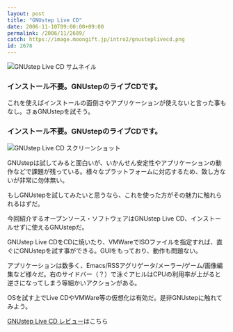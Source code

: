 ```yaml
---
layout: post
title: "GNUstep Live CD"
date: 2006-11-10T09:00:00+09:00
permalink: /2006/11/2689/
catch: https://image.moongift.jp/intro2/gnusteplivecd.png
id: 2678
---
```

 ![GNUstep Live CD サムネイル](https://image.moongift.jp/intro2/gnusteplivecd.t.png "GNUstep Live CD サムネイル")
  

### インストール不要。GNUstepのライブCDです。
  
これを使えばインストールの面倒さやアプリケーションが使えないと言った事もなし。さぁGNUstepを試そう。  
<!--more-->  

### インストール不要。GNUstepのライブCDです。
  

![GNUstep Live CD スクリーンショット](https://image.moongift.jp/intro2/gnusteplivecd.png "GNUstep Live CD スクリーンショット")

  

GNUstepは試してみると面白いが、いかんせん安定性やアプリケーションの動作などで課題が残っている。様々なプラットフォームに対応するため、致し方ないが非常に勿体無い。

  

もしGNUstepを試してみたいと思うなら、これを使った方がその魅力に触れられるはずだ。

  

今回紹介するオープンソース・ソフトウェアはGNUstep Live CD、インストールせずに使えるGNUstepだ。

  

GNUstep Live CDをCDに焼いたり、VMWareでISOファイルを指定すれば、直ぐにGNUstepを試す事ができる。GUIをもっており、動作も問題ない。

  

アプリケーションは数多く、Emacs/RSSアグリゲータ/メーラー/ゲーム/画像編集など様々だ。右のサイドバー（？）で泳ぐアヒルはCPUの利用率が上がると逆さになってしまう等細かいアクションがある。

  

OSを試す上でLive CDやVMWare等の仮想化は有効だ。是非GNUstepに触れてみよう。

  

[GNUstep Live CD レビュー](http://oss.moongift.jp/review/i-2690.html)はこちら

